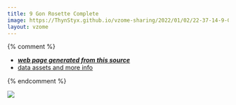 ```yaml
---
title: 9 Gon Rosette Complete
image: https://ThynStyx.github.io/vzome-sharing/2022/01/02/22-37-14-9-Gon-Rosette-Complete/9-Gon-Rosette-Complete.png
layout: vzome
---
```


{% comment %}
 - [***web page generated from this source***][post]
 - [data assets and more info][github]

[post]: <https://ThynStyx.github.io/vzome-sharing/2022/01/02/9-Gon-Rosette-Complete-22-37-14.html>
[github]: <https://github.com/ThynStyx/vzome-sharing/tree/main/2022/01/02/22-37-14-9-Gon-Rosette-Complete/>
{% endcomment %}

<vzome-viewer style="width: 100%; height: 65vh;"
       src="https://ThynStyx.github.io/vzome-sharing/2022/01/02/22-37-14-9-Gon-Rosette-Complete/9-Gon-Rosette-Complete.vZome" >
  <img src="https://ThynStyx.github.io/vzome-sharing/2022/01/02/22-37-14-9-Gon-Rosette-Complete/9-Gon-Rosette-Complete.png" />
</vzome-viewer>